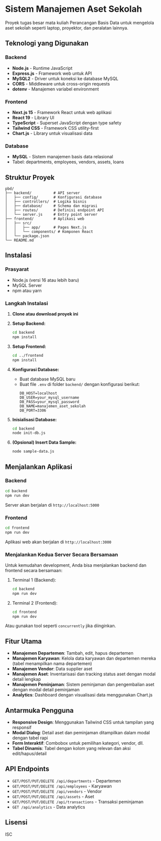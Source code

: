 # Sistem Manajemen Aset Sekolah

Proyek tugas besar mata kuliah Perancangan Basis Data untuk mengelola aset sekolah seperti laptop, proyektor, dan peralatan lainnya.

## Teknologi yang Digunakan

### Backend
- **Node.js** - Runtime JavaScript
- **Express.js** - Framework web untuk API
- **MySQL2** - Driver untuk koneksi ke database MySQL
- **CORS** - Middleware untuk cross-origin requests
- **dotenv** - Manajemen variabel environment

### Frontend
- **Next.js 15** - Framework React untuk web aplikasi
- **React 19** - Library UI
- **TypeScript** - Superset JavaScript dengan type safety
- **Tailwind CSS** - Framework CSS utility-first
- **Chart.js** - Library untuk visualisasi data

### Database
- **MySQL** - Sistem manajemen basis data relasional
- Tabel: departments, employees, vendors, assets, loans

## Struktur Proyek
```
pbd/
├── backend/          # API server
│   ├── config/       # Konfigurasi database
│   ├── controllers/  # Logika bisnis
│   ├── database/     # Schema dan migrasi
│   ├── routes/       # Definisi endpoint API
│   └── server.js     # Entry point server
├── frontend/         # Aplikasi web
│   ├── src/
│   │   ├── app/      # Pages Next.js
│   │   └── components/ # Komponen React
│   └── package.json
└── README.md
```

## Instalasi

### Prasyarat
- Node.js (versi 16 atau lebih baru)
- MySQL Server
- npm atau yarn

### Langkah Instalasi

1. **Clone atau download proyek ini**

2. **Setup Backend:**
   ```bash
   cd backend
   npm install
   ```

3. **Setup Frontend:**
   ```bash
   cd ../frontend
   npm install
   ```

4. **Konfigurasi Database:**
   - Buat database MySQL baru
   - Buat file `.env` di folder `backend/` dengan konfigurasi berikut:
     ```
     DB_HOST=localhost
     DB_USER=your_mysql_username
     DB_PASS=your_mysql_password
     DB_NAME=manajemen_aset_sekolah
     DB_PORT=3306
     ```

5. **Inisialisasi Database:**
   ```bash
   cd backend
   node init-db.js
   ```

6. **(Opsional) Insert Data Sample:**
   ```bash
   node sample-data.js
   ```

## Menjalankan Aplikasi

### Backend
```bash
cd backend
npm run dev
```
Server akan berjalan di `http://localhost:5000`

### Frontend
```bash
cd frontend
npm run dev
```
Aplikasi web akan berjalan di `http://localhost:3000`

### Menjalankan Kedua Server Secara Bersamaan

Untuk kemudahan development, Anda bisa menjalankan backend dan frontend secara bersamaan:

1. Terminal 1 (Backend):
   ```bash
   cd backend
   npm run dev
   ```

2. Terminal 2 (Frontend):
   ```bash
   cd frontend
   npm run dev
   ```

Atau gunakan tool seperti `concurrently` jika diinginkan.

## Fitur Utama

- **Manajemen Departemen**: Tambah, edit, hapus departemen
- **Manajemen Karyawan**: Kelola data karyawan dan departemen mereka (tabel menampilkan nama departemen)
- **Manajemen Vendor**: Data supplier aset
- **Manajemen Aset**: Inventarisasi dan tracking status aset dengan modal detail lengkap
- **Manajemen Peminjaman**: Sistem peminjaman dan pengembalian aset dengan modal detail peminjaman
- **Analytics**: Dashboard dengan visualisasi data menggunakan Chart.js

## Antarmuka Pengguna

- **Responsive Design**: Menggunakan Tailwind CSS untuk tampilan yang responsif
- **Modal Dialog**: Detail aset dan peminjaman ditampilkan dalam modal dengan tabel rapi
- **Form Interaktif**: Combobox untuk pemilihan kategori, vendor, dll.
- **Tabel Dinamis**: Tabel dengan kolom yang relevan dan aksi edit/hapus/detail

## API Endpoints

- `GET/POST/PUT/DELETE /api/departments` - Departemen
- `GET/POST/PUT/DELETE /api/employees` - Karyawan
- `GET/POST/PUT/DELETE /api/vendors` - Vendor
- `GET/POST/PUT/DELETE /api/assets` - Aset
- `GET/POST/PUT/DELETE /api/transactions` - Transaksi peminjaman
- `GET /api/analytics` - Data analytics

## Lisensi

ISC
